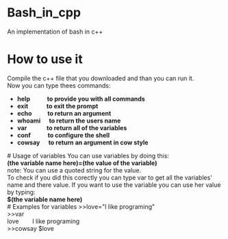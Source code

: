 # Bash_in_cpp
An implementation of bash in c++
# How to use it
Compile the c++ file that you downloaded and than you can run it.<br>
Now you can type thees commands:<ul><b>
<li>help&nbsp;&nbsp;&nbsp;&nbsp;&nbsp;&nbsp;&nbsp;&nbsp;&nbsp;&nbsp;&nbsp;&nbsp;to provide you with all commands</li>
<li>exit&nbsp;&nbsp;&nbsp;&nbsp;&nbsp;&nbsp;&nbsp;&nbsp;&nbsp;&nbsp;&nbsp;&nbsp;&nbsp;to exit the prompt</li>
<li>echo&nbsp;&nbsp;&nbsp;&nbsp;&nbsp;&nbsp;&nbsp;&nbsp;&nbsp;&nbsp;&nbsp;to return an argument</li>
<li>whoami&nbsp;&nbsp;&nbsp;&nbsp;&nbsp;&nbsp;to return the users name</li>
<li>var&nbsp;&nbsp;&nbsp;&nbsp;&nbsp;&nbsp;&nbsp;&nbsp;&nbsp;&nbsp;&nbsp;&nbsp;&nbsp;&nbsp;to return all of the variables</li>
<li>conf&nbsp;&nbsp;&nbsp;&nbsp;&nbsp;&nbsp;&nbsp;&nbsp;&nbsp;&nbsp;&nbsp;&nbsp;to configure the shell</li>
<li>cowsay&nbsp;&nbsp;&nbsp;&nbsp;&nbsp;&nbsp;to return an argument in cow style</li>
</b></ul>
# Usage of variables
You can use variables by doing this:<br>
<b>(the variable name here)=(the value of the variable)</b><br>
note: You can use a quoted string for the value.<br>
To check if you did this corectly you can type var to get all the variables' name and there value. If you want to use the variable you can use her value by typing:<br>
<b>$(the variable name here)</b><br>
# Examples for variables
&gt;&gt;love="I like programing"<br>
&gt;&gt;var<br>
love&nbsp;&nbsp;&nbsp;&nbsp;&nbsp;&nbsp;&nbsp;&nbsp;I like programing<br>
&gt;&gt;cowsay $love
